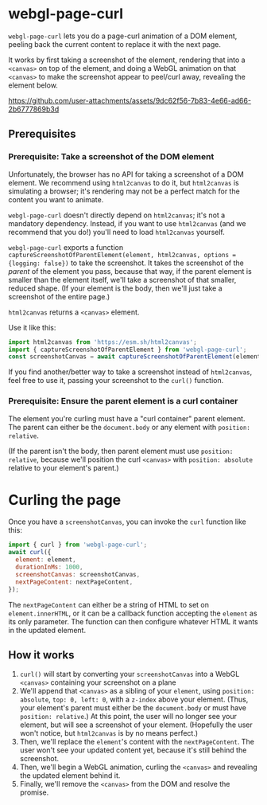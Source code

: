 # webgl-page-curl

`webgl-page-curl` lets you do a page-curl animation of a DOM element, peeling back the current content to replace it with the next page.

It works by first taking a screenshot of the element, rendering that into a `<canvas>` on top of the element, and doing a WebGL animation on that `<canvas>` to make the screenshot appear to peel/curl away, revealing the element below.

https://github.com/user-attachments/assets/9dc62f56-7b83-4e66-ad66-2b6777869b3d

## Prerequisites

### Prerequisite: Take a screenshot of the DOM element

Unfortunately, the browser has no API for taking a screenshot of a DOM element. We recommend using `html2canvas` to do it, but `html2canvas` is simulating a browser; it's rendering may not be a perfect match for the content you want to animate.

`webgl-page-curl` doesn't directly depend on `html2canvas`; it's not a mandatory dependency. Instead, if you want to use `html2canvas` (and we recommend that you do!) you'll need to load `html2canvas` yourself.

`webgl-page-curl` exports a function `captureScreenshotOfParentElement(element, html2canvas, options = {logging: false})` to take the screenshot. It takes the screenshot of the _parent_ of the element you pass, because that way, if the parent element is smaller than the element itself, we'll take a screenshot of that smaller, reduced shape. (If your element is the body, then we'll just take a screenshot of the entire page.)

`html2canvas` returns a `<canvas>` element.

Use it like this:

```js
import html2canvas from 'https://esm.sh/html2canvas';
import { captureScreenshotOfParentElement } from 'webgl-page-curl';
const screenshotCanvas = await captureScreenshotOfParentElement(element, html2canvas);
```

If you find another/better way to take a screenshot instead of `html2canvas`, feel free to use it, passing your screenshot to the `curl()` function.

### Prerequisite: Ensure the parent element is a curl container

The element you're curling must have a "curl container" parent element. The parent can either be the `document.body` or any element with `position: relative`.

(If the parent isn't the body, then parent element must use `position: relative`, because we'll position the curl `<canvas>` with `position: absolute` relative to your element's parent.)

# Curling the page

Once you have a `screenshotCanvas`, you can invoke the `curl` function like this:

```js
import { curl } from 'webgl-page-curl';
await curl({
  element: element,
  durationInMs: 1000,
  screenshotCanvas: screenshotCanvas,
  nextPageContent: nextPageContent,
});
```

The `nextPageContent` can either be a string of HTML to set on `element.innerHTML`, or it can be a callback function accepting the `element` as its only parameter. The function can then configure whatever HTML it wants in the updated element.

## How it works

1. `curl()` will start by converting your `screenshotCanvas` into a WebGL `<canvas>` containing your screenshot on a plane
2. We'll append that `<canvas>` as a sibling of your `element`, using `position: absolute`, `top: 0, left: 0`, with a `z-index` above your element. (Thus, your element's parent must either be the `document.body` or must have `position: relative`.)
   At this point, the user will no longer see your element, but will see a screenshot of your element. (Hopefully the user won't notice, but `html2canvas` is by no means perfect.)
3. Then, we'll replace the `element`'s content with the `nextPageContent`.
   The user won't see your updated content yet, because it's still behind the screenshot.
4. Then, we'll begin a WebGL animation, curling the `<canvas>` and revealing the updated element behind it.
5. Finally, we'll remove the `<canvas>` from the DOM and resolve the promise.
